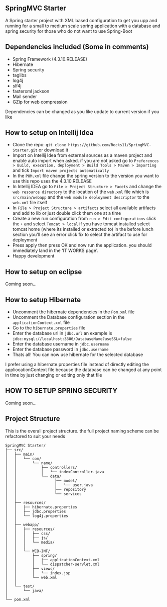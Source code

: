 ## SpringMVC Starter
<p> A Spring starter project with XML based configuration to get you upp and running for a small to medium scale spring application with a database and spring security for those who do not want to use Spring-Boot</p>


## Dependencies included (Some in comments) 
- Spring Framework (4.3.10.RELEASE)
- Hibernate
- Spring security
- taglibs
- log4j
- slf4j
- fasterxml jackson
- Mail sender
- GZip for web compression
<p> Dependencies can be changed as you like update to current version if you like</p>

## How to setup on Intellij Idea
- Clone the repo: `git clone https://github.com/Recks11/SpringMVC-Starter.git` or download it
- Import on Intellij Idea from external sources as a maven project and enable auto import when asked. if you are not asked go to `Preferences > Build, execution, deployment > Build Tools > Maven > Importing ` and tick `Import maven projects automatically`
- In the `POM.xml` file change the spring version to the version you want to use this repo uses the 4.3.10.RELEASE
- In Intellij IDEA go to `File > Project Structure > Facets` and change the `web resource directory` to the location of the `web.xml` file which is
`src/main/webapp`  and the `web module deployment descriptor` to the `web.xml` file itself
- In `File > Project Structure > artifacts` select all available artifacts and add to lib or just double click them one at a time
- Create a new run configuration from `run > Edit configurations` click the `+` and select `Tomcat > local` if you have tomcat installed select tomcat home (where its installed or extracted to) in the before lunch section you'll see an error click fix to select the artifact to use for deployment
- Press apply then press OK and now run the application. you should immediately land in the 'IT WORKS page'.
- Happy development

## How to setup on eclipse
<p>Coming soon...</P>

## How to setup Hibernate
- Uncomment the hibernate dependencies in the `Pom.xml` file
- Uncomment the Database configuration section in the `applicationContext.xml` file
- Go to the `hibernate.properties` file
- Enter the database url in `jdbc.url` an example is `jdbc:mysql://localhost:3306/DatabaseName?useSSL=false`
- Enter the database username in `jdbc.username`
- Enter the database password in `jdbc.username`
- Thats all! You can now use hibernate for the selected database
<p>I prefer using a hibernate.properties file instead of directly editing the appliocationContext file because the database can be changed at any point in time by just changing or editing only that file</p>

## HOW TO SETUP SPRING SECURITY
<p>Coming soon...</P>

## Project Structure
<p>This is the overall project structure. the full project naming scheme can be refactored to suit your needs</p>

```
SpringMVC Starter/
├── src/
│   ├── main/
│   │   └── com/
│   │       └── name/
│   │           ├── controllers/
│   │           │   └── indexController.java
│   │           └── data/
│   │                 ├── model/
│   │                 │   └── user.java
│   │                 ├── repository
│   │                 └── services
│   │
│   ├── resources/
│   │   ├── hibernate.properties
│   │   ├── jdbc.properties
│   │   └── log4j.properties
│   │
│   ├── webapp/
│   │   ├── resources/
│   │   │   ├── css/
│   │   │   ├── js/
│   │   │   └── media/
│   │   │
│   │   └── WEB-INF/
│   │       ├── spring/
│   │       │   ├── applicationContext.xml
│   │       │   └── dispatcher-servlet.xml
│   │       ├── views/
│   │       │   └── index.jsp
│   │       └── web.xml
│   │
│   └── test/
│       └── java/
│   
└── pom.xml
```

